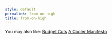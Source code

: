 ```yaml
---
style: default
permalink: from-on-high
title: from-on-high
---
```

You may also like:
[Budget Cuts](http://scp-wiki.net/budget-cuts)
[A Cooler Manifesto](http://scp-wiki.net/a-cooler-manifesto)